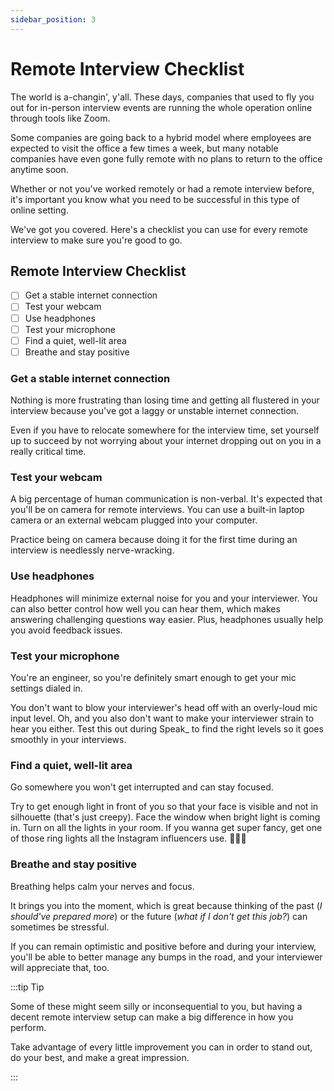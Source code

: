 ```yaml
---
sidebar_position: 3
---
```


# Remote Interview Checklist

The world is a-changin', y'all. These days, companies that used to fly you out for in-person interview events are running the whole operation online through tools like Zoom.

Some companies are going back to a hybrid model where employees are expected to visit the office a few times a week, but many notable companies have even gone fully remote with no plans to return to the office anytime soon.

Whether or not you've worked remotely or had a remote interview before, it's important you know what you need to be successful in this type of online setting.

We've got you covered. Here's a checklist you can use for every remote interview to make sure you're good to go.

## Remote Interview Checklist

- [ ] Get a stable internet connection
- [ ] Test your webcam
- [ ] Use headphones
- [ ] Test your microphone
- [ ] Find a quiet, well-lit area
- [ ] Breathe and stay positive

### Get a stable internet connection

Nothing is more frustrating than losing time and getting all flustered in your interview because you've got a laggy or unstable internet connection.

Even if you have to relocate somewhere for the interview time, set yourself up to succeed by not worrying about your internet dropping out on you in a really critical time.

### Test your webcam

A big percentage of human communication is non-verbal. It's expected that you'll be on camera for remote interviews. You can use a built-in laptop camera or an external webcam plugged into your computer.

Practice being on camera because doing it for the first time during an interview is needlessly nerve-wracking.

### Use headphones

Headphones will minimize external noise for you and your interviewer. You can also better control how well you can hear them, which makes answering challenging questions way easier. Plus, headphones usually help you avoid feedback issues.

### Test your microphone

You're an engineer, so you're definitely smart enough to get your mic settings dialed in.

You don't want to blow your interviewer's head off with an overly-loud mic input level. Oh, and you also don't want to make your interviewer strain to hear you either. Test this out during Speak\_ to find the right levels so it goes smoothly in your interviews.

### Find a quiet, well-lit area

Go somewhere you won't get interrupted and can stay focused.

Try to get enough light in front of you so that your face is visible and not in silhouette (that's just creepy). Face the window when bright light is coming in. Turn on all the lights in your room. If you wanna get super fancy, get one of those ring lights all the Instagram influencers use. 💁🏽‍♀️

### Breathe and stay positive

Breathing helps calm your nerves and focus.

It brings you into the moment, which is great because thinking of the past (_I should've prepared more_) or the future (_what if I don't get this job?_) can sometimes be stressful.

If you can remain optimistic and positive before and during your interview, you'll be able to better manage any bumps in the road, and your interviewer will appreciate that, too.

:::tip Tip

Some of these might seem silly or inconsequential to you, but having a decent remote interview setup can make a big difference in how you perform.

Take advantage of every little improvement you can in order to stand out, do your best, and make a great impression.

:::
